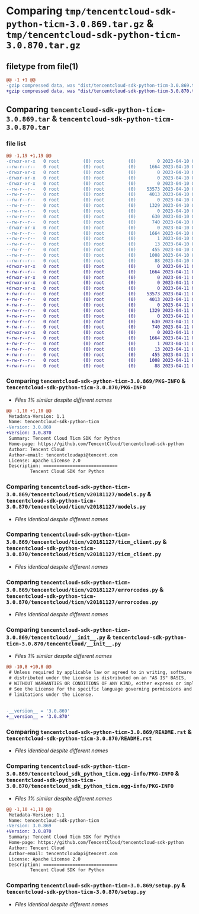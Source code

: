 # Comparing `tmp/tencentcloud-sdk-python-ticm-3.0.869.tar.gz` & `tmp/tencentcloud-sdk-python-ticm-3.0.870.tar.gz`

## filetype from file(1)

```diff
@@ -1 +1 @@
-gzip compressed data, was "dist/tencentcloud-sdk-python-ticm-3.0.869.tar", last modified: Mon Apr 10 03:16:00 2023, max compression
+gzip compressed data, was "dist/tencentcloud-sdk-python-ticm-3.0.870.tar", last modified: Tue Apr 11 03:55:49 2023, max compression
```

## Comparing `tencentcloud-sdk-python-ticm-3.0.869.tar` & `tencentcloud-sdk-python-ticm-3.0.870.tar`

### file list

```diff
@@ -1,19 +1,19 @@
-drwxr-xr-x   0 root         (0) root         (0)        0 2023-04-10 03:16:00.000000 tencentcloud-sdk-python-ticm-3.0.869/
--rw-r--r--   0 root         (0) root         (0)     1664 2023-04-10 03:16:00.000000 tencentcloud-sdk-python-ticm-3.0.869/PKG-INFO
-drwxr-xr-x   0 root         (0) root         (0)        0 2023-04-10 03:16:00.000000 tencentcloud-sdk-python-ticm-3.0.869/tencentcloud/
-drwxr-xr-x   0 root         (0) root         (0)        0 2023-04-10 03:16:00.000000 tencentcloud-sdk-python-ticm-3.0.869/tencentcloud/ticm/
-drwxr-xr-x   0 root         (0) root         (0)        0 2023-04-10 03:16:00.000000 tencentcloud-sdk-python-ticm-3.0.869/tencentcloud/ticm/v20181127/
--rw-r--r--   0 root         (0) root         (0)    53573 2023-04-10 03:16:00.000000 tencentcloud-sdk-python-ticm-3.0.869/tencentcloud/ticm/v20181127/models.py
--rw-r--r--   0 root         (0) root         (0)     4013 2023-04-10 03:16:00.000000 tencentcloud-sdk-python-ticm-3.0.869/tencentcloud/ticm/v20181127/ticm_client.py
--rw-r--r--   0 root         (0) root         (0)        0 2023-04-10 03:16:00.000000 tencentcloud-sdk-python-ticm-3.0.869/tencentcloud/ticm/v20181127/__init__.py
--rw-r--r--   0 root         (0) root         (0)     1329 2023-04-10 03:16:00.000000 tencentcloud-sdk-python-ticm-3.0.869/tencentcloud/ticm/v20181127/errorcodes.py
--rw-r--r--   0 root         (0) root         (0)        0 2023-04-10 03:16:00.000000 tencentcloud-sdk-python-ticm-3.0.869/tencentcloud/ticm/__init__.py
--rw-r--r--   0 root         (0) root         (0)      630 2023-04-10 03:16:00.000000 tencentcloud-sdk-python-ticm-3.0.869/tencentcloud/__init__.py
--rw-r--r--   0 root         (0) root         (0)      740 2023-04-10 03:16:00.000000 tencentcloud-sdk-python-ticm-3.0.869/README.rst
-drwxr-xr-x   0 root         (0) root         (0)        0 2023-04-10 03:16:00.000000 tencentcloud-sdk-python-ticm-3.0.869/tencentcloud_sdk_python_ticm.egg-info/
--rw-r--r--   0 root         (0) root         (0)     1664 2023-04-10 03:16:00.000000 tencentcloud-sdk-python-ticm-3.0.869/tencentcloud_sdk_python_ticm.egg-info/PKG-INFO
--rw-r--r--   0 root         (0) root         (0)        1 2023-04-10 03:16:00.000000 tencentcloud-sdk-python-ticm-3.0.869/tencentcloud_sdk_python_ticm.egg-info/dependency_links.txt
--rw-r--r--   0 root         (0) root         (0)       13 2023-04-10 03:16:00.000000 tencentcloud-sdk-python-ticm-3.0.869/tencentcloud_sdk_python_ticm.egg-info/top_level.txt
--rw-r--r--   0 root         (0) root         (0)      455 2023-04-10 03:16:00.000000 tencentcloud-sdk-python-ticm-3.0.869/tencentcloud_sdk_python_ticm.egg-info/SOURCES.txt
--rw-r--r--   0 root         (0) root         (0)     1008 2023-04-10 03:16:00.000000 tencentcloud-sdk-python-ticm-3.0.869/setup.py
--rw-r--r--   0 root         (0) root         (0)       88 2023-04-10 03:16:00.000000 tencentcloud-sdk-python-ticm-3.0.869/setup.cfg
+drwxr-xr-x   0 root         (0) root         (0)        0 2023-04-11 03:55:49.000000 tencentcloud-sdk-python-ticm-3.0.870/
+-rw-r--r--   0 root         (0) root         (0)     1664 2023-04-11 03:55:49.000000 tencentcloud-sdk-python-ticm-3.0.870/PKG-INFO
+drwxr-xr-x   0 root         (0) root         (0)        0 2023-04-11 03:55:49.000000 tencentcloud-sdk-python-ticm-3.0.870/tencentcloud/
+drwxr-xr-x   0 root         (0) root         (0)        0 2023-04-11 03:55:49.000000 tencentcloud-sdk-python-ticm-3.0.870/tencentcloud/ticm/
+drwxr-xr-x   0 root         (0) root         (0)        0 2023-04-11 03:55:49.000000 tencentcloud-sdk-python-ticm-3.0.870/tencentcloud/ticm/v20181127/
+-rw-r--r--   0 root         (0) root         (0)    53573 2023-04-11 03:55:49.000000 tencentcloud-sdk-python-ticm-3.0.870/tencentcloud/ticm/v20181127/models.py
+-rw-r--r--   0 root         (0) root         (0)     4013 2023-04-11 03:55:49.000000 tencentcloud-sdk-python-ticm-3.0.870/tencentcloud/ticm/v20181127/ticm_client.py
+-rw-r--r--   0 root         (0) root         (0)        0 2023-04-11 03:55:49.000000 tencentcloud-sdk-python-ticm-3.0.870/tencentcloud/ticm/v20181127/__init__.py
+-rw-r--r--   0 root         (0) root         (0)     1329 2023-04-11 03:55:49.000000 tencentcloud-sdk-python-ticm-3.0.870/tencentcloud/ticm/v20181127/errorcodes.py
+-rw-r--r--   0 root         (0) root         (0)        0 2023-04-11 03:55:49.000000 tencentcloud-sdk-python-ticm-3.0.870/tencentcloud/ticm/__init__.py
+-rw-r--r--   0 root         (0) root         (0)      630 2023-04-11 03:55:49.000000 tencentcloud-sdk-python-ticm-3.0.870/tencentcloud/__init__.py
+-rw-r--r--   0 root         (0) root         (0)      740 2023-04-11 03:55:49.000000 tencentcloud-sdk-python-ticm-3.0.870/README.rst
+drwxr-xr-x   0 root         (0) root         (0)        0 2023-04-11 03:55:49.000000 tencentcloud-sdk-python-ticm-3.0.870/tencentcloud_sdk_python_ticm.egg-info/
+-rw-r--r--   0 root         (0) root         (0)     1664 2023-04-11 03:55:49.000000 tencentcloud-sdk-python-ticm-3.0.870/tencentcloud_sdk_python_ticm.egg-info/PKG-INFO
+-rw-r--r--   0 root         (0) root         (0)        1 2023-04-11 03:55:49.000000 tencentcloud-sdk-python-ticm-3.0.870/tencentcloud_sdk_python_ticm.egg-info/dependency_links.txt
+-rw-r--r--   0 root         (0) root         (0)       13 2023-04-11 03:55:49.000000 tencentcloud-sdk-python-ticm-3.0.870/tencentcloud_sdk_python_ticm.egg-info/top_level.txt
+-rw-r--r--   0 root         (0) root         (0)      455 2023-04-11 03:55:49.000000 tencentcloud-sdk-python-ticm-3.0.870/tencentcloud_sdk_python_ticm.egg-info/SOURCES.txt
+-rw-r--r--   0 root         (0) root         (0)     1008 2023-04-11 03:55:49.000000 tencentcloud-sdk-python-ticm-3.0.870/setup.py
+-rw-r--r--   0 root         (0) root         (0)       88 2023-04-11 03:55:49.000000 tencentcloud-sdk-python-ticm-3.0.870/setup.cfg
```

### Comparing `tencentcloud-sdk-python-ticm-3.0.869/PKG-INFO` & `tencentcloud-sdk-python-ticm-3.0.870/PKG-INFO`

 * *Files 1% similar despite different names*

```diff
@@ -1,10 +1,10 @@
 Metadata-Version: 1.1
 Name: tencentcloud-sdk-python-ticm
-Version: 3.0.869
+Version: 3.0.870
 Summary: Tencent Cloud Ticm SDK for Python
 Home-page: https://github.com/TencentCloud/tencentcloud-sdk-python
 Author: Tencent Cloud
 Author-email: tencentcloudapi@tencent.com
 License: Apache License 2.0
 Description: ============================
         Tencent Cloud SDK for Python
```

### Comparing `tencentcloud-sdk-python-ticm-3.0.869/tencentcloud/ticm/v20181127/models.py` & `tencentcloud-sdk-python-ticm-3.0.870/tencentcloud/ticm/v20181127/models.py`

 * *Files identical despite different names*

### Comparing `tencentcloud-sdk-python-ticm-3.0.869/tencentcloud/ticm/v20181127/ticm_client.py` & `tencentcloud-sdk-python-ticm-3.0.870/tencentcloud/ticm/v20181127/ticm_client.py`

 * *Files identical despite different names*

### Comparing `tencentcloud-sdk-python-ticm-3.0.869/tencentcloud/ticm/v20181127/errorcodes.py` & `tencentcloud-sdk-python-ticm-3.0.870/tencentcloud/ticm/v20181127/errorcodes.py`

 * *Files identical despite different names*

### Comparing `tencentcloud-sdk-python-ticm-3.0.869/tencentcloud/__init__.py` & `tencentcloud-sdk-python-ticm-3.0.870/tencentcloud/__init__.py`

 * *Files 1% similar despite different names*

```diff
@@ -10,8 +10,8 @@
 # Unless required by applicable law or agreed to in writing, software
 # distributed under the License is distributed on an "AS IS" BASIS,
 # WITHOUT WARRANTIES OR CONDITIONS OF ANY KIND, either express or implied.
 # See the License for the specific language governing permissions and
 # limitations under the License.
 
 
-__version__ = '3.0.869'
+__version__ = '3.0.870'
```

### Comparing `tencentcloud-sdk-python-ticm-3.0.869/README.rst` & `tencentcloud-sdk-python-ticm-3.0.870/README.rst`

 * *Files identical despite different names*

### Comparing `tencentcloud-sdk-python-ticm-3.0.869/tencentcloud_sdk_python_ticm.egg-info/PKG-INFO` & `tencentcloud-sdk-python-ticm-3.0.870/tencentcloud_sdk_python_ticm.egg-info/PKG-INFO`

 * *Files 1% similar despite different names*

```diff
@@ -1,10 +1,10 @@
 Metadata-Version: 1.1
 Name: tencentcloud-sdk-python-ticm
-Version: 3.0.869
+Version: 3.0.870
 Summary: Tencent Cloud Ticm SDK for Python
 Home-page: https://github.com/TencentCloud/tencentcloud-sdk-python
 Author: Tencent Cloud
 Author-email: tencentcloudapi@tencent.com
 License: Apache License 2.0
 Description: ============================
         Tencent Cloud SDK for Python
```

### Comparing `tencentcloud-sdk-python-ticm-3.0.869/setup.py` & `tencentcloud-sdk-python-ticm-3.0.870/setup.py`

 * *Files identical despite different names*

